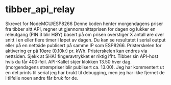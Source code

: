 # tibber_api_relay

Skrevet for NodeMCU/ESP8266
Denne koden henter morgendagens priser fra tibber sitt API, regner ut gjennomsnittsprisen for dagen og lukker en releutgang (PIN 3 blir HØY) basert på om prisen overstiger X antall øre over snitt i en eller flere timer i løpet av dagen. 
Du kan se resultatet i serial output eller på en nettside publisert på samme IP som ESP8266.
Pristerskelen for aktivering er på 10øre (0.10kr) pr. kWh. Pristerskelen kan endres via nettsiden.
Sjekk at SHA1 fingeravtrykket er riktig ifht. Tibber sin API-host hvis du får 400-feil. API-Kallet skjer klokken 13.50 hver dag. (morgendagens strømpriser blir publisert ca. 13.00). Jeg har kommentert ut en del prints til serial jeg har brukt til debugging, men jeg har ikke fjernet de i tilfelle noen andre får bruk for de.               
